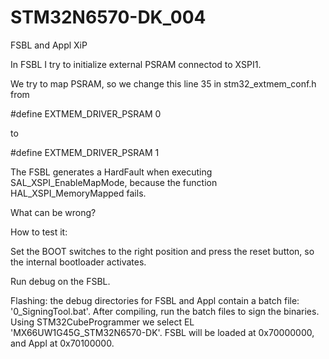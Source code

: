 # STM32N6570-DK_004
FSBL and Appl XiP

In FSBL I try to initialize external PSRAM connectod to XSPI1.

We try to map PSRAM, so we change this line 35 in stm32_extmem_conf.h from

#define EXTMEM_DRIVER_PSRAM      0

to

#define EXTMEM_DRIVER_PSRAM      1

The FSBL generates a HardFault when executing SAL_XSPI_EnableMapMode, because the function HAL_XSPI_MemoryMapped fails.

What can be wrong?

How to test it:

Set the BOOT switches to the right position and press the reset button, so the internal bootloader activates.

Run debug on the FSBL.

Flashing:
the debug directories for FSBL and Appl contain a batch file: '0_SigningTool.bat'.
After compiling, run the batch files to sign the binaries.
Using STM32CubeProgrammer we select EL 'MX66UW1G45G_STM32N6570-DK'.
FSBL will be loaded at 0x70000000, and Appl at 0x70100000.

